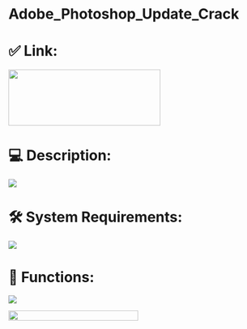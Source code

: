 <h1 dir="auto" tabindex="-1">Adobe_Photoshop_Update_Crack</h1>
<h1 dir="auto" tabindex="-1">✅ Link:</h1>
<p><a href="https://telegra.ph/FreeAdob-06-04" target="_blank" rel="noopener"><img src="https://telegra.ph/file/5d10e8a44a8ddcc60297f.png" width="300" height="111" alt="" /></a></p>
<h1 dir="auto" tabindex="-1">💻 Description:</h1>
<p><img src="https://telegra.ph/file/8fcdd69351dd2122fadf1.png" /></p>
<h1 dir="auto" tabindex="-1">🛠 System Requirements:</h1>
<p><img src="https://telegra.ph/file/c242ac02fcad804714b2d.png" /></p>
<h1 dir="auto" tabindex="-1">🎲 Functions:</h1>
<p><img src="https://telegra.ph/file/abe6fbf61c683822eac34.png" /></p>
<p></p>
<p><img src="https://telegra.ph/file/c8b5193313254892f8dc0.png" width="256" height="20" alt="" /></p>
